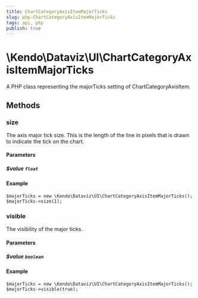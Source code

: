 ```yaml
---
title: ChartCategoryAxisItemMajorTicks
slug: php-ChartCategoryAxisItemMajorTicks
tags: api, php
publish: true
---
```


# \Kendo\Dataviz\UI\ChartCategoryAxisItemMajorTicks

A PHP class representing the majorTicks setting of ChartCategoryAxisItem.


## Methods

### size
The axis major tick size. This is the length of the line in pixels that is drawn to indicate the tick
on the chart.
#### Parameters

##### $value `float`



#### Example 
    $majorTicks = new \Kendo\Dataviz\UI\ChartCategoryAxisItemMajorTicks();
    $majorTicks->size(1);

### visible
The visibility of the major ticks.
#### Parameters

##### $value `boolean`



#### Example 
    $majorTicks = new \Kendo\Dataviz\UI\ChartCategoryAxisItemMajorTicks();
    $majorTicks->visible(true);

